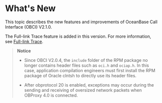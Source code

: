 # What's New

This topic describes the new features and improvements of OceanBase Call Interface (OBCI) V2.1.0.

The Full-link Trace feature is added in this version. For more information, see [Full-link Trace](9.full-link/1.full-link-introduction.md).

> **Notice**
>
> * Since OBCI V2.0.4, the `include` folder of the RPM package no longer contains header files such as `oci.h` and `ociap.h`. In this case, application compilation engineers must first install the RPM package of Oracle clntsh to directly use its header files.
>
> * After obprotocol 20 is enabled, exceptions may occur during the sending and receiving of oversized network packets when OBProxy 4.0 is connected.

